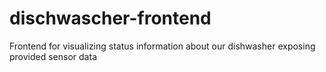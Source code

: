 # dischwascher-frontend
Frontend for visualizing status information about our dishwasher exposing provided sensor data
